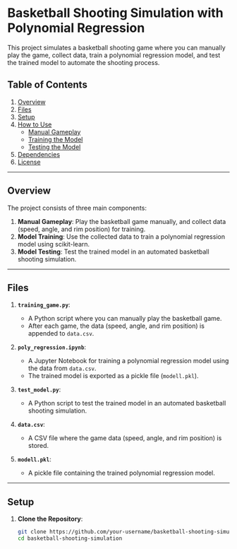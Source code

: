 # Basketball Shooting Simulation with Polynomial Regression

This project simulates a basketball shooting game where you can manually play the game, collect data, train a polynomial regression model, and test the trained model to automate the shooting process.

## Table of Contents
1. [Overview](#overview)
2. [Files](#files)
3. [Setup](#setup)
4. [How to Use](#how-to-use)
   - [Manual Gameplay](#manual-gameplay)
   - [Training the Model](#training-the-model)
   - [Testing the Model](#testing-the-model)
5. [Dependencies](#dependencies)
6. [License](#license)

---

## Overview

The project consists of three main components:
1. **Manual Gameplay**: Play the basketball game manually, and collect data (speed, angle, and rim position) for training.
2. **Model Training**: Use the collected data to train a polynomial regression model using scikit-learn.
3. **Model Testing**: Test the trained model in an automated basketball shooting simulation.

---

## Files

1. **`training_game.py`**:
   - A Python script where you can manually play the basketball game.
   - After each game, the data (speed, angle, and rim position) is appended to `data.csv`.

2. **`poly_regression.ipynb`**:
   - A Jupyter Notebook for training a polynomial regression model using the data from `data.csv`.
   - The trained model is exported as a pickle file (`modell.pkl`).

3. **`test_model.py`**:
   - A Python script to test the trained model in an automated basketball shooting simulation.

4. **`data.csv`**:
   - A CSV file where the game data (speed, angle, and rim position) is stored.

5. **`modell.pkl`**:
   - A pickle file containing the trained polynomial regression model.

---

## Setup

1. **Clone the Repository**:
   ```bash
   git clone https://github.com/your-username/basketball-shooting-simulation.git
   cd basketball-shooting-simulation
